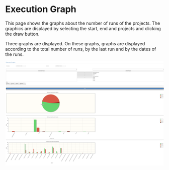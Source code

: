 # Execution Graph

&#x20;

This page shows the graphs about the number of runs of the projects. The graphics are displayed by selecting the start, end and projects and clicking the draw button.&#x20;



&#x20;

Three graphs are displayed. On these graphs, graphs are displayed according to the total number of runs, by the last run and by the dates of the runs.&#x20;

&#x20;



![](<../.gitbook/assets/Screen Shot 2021-12-09 at 08.59.07.png>)
